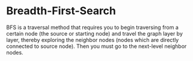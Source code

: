 # Breadth-First-Search
BFS is a traversal method that requires you to begin traversing from a certain node (the source or starting node) and travel the graph layer by layer, thereby exploring the neighbor nodes (nodes which are directly connected to source node). Then you must go to the next-level neighbor nodes.
